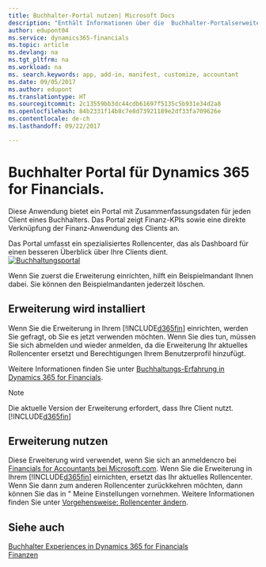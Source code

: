 ```yaml
---
title: Buchhalter-Portal nutzen| Microsoft Docs
description: "Enthält Informationen über die  Buchhalter-Portalserweiterung."
author: edupont04
ms.service: dynamics365-financials
ms.topic: article
ms.devlang: na
ms.tgt_pltfrm: na
ms.workload: na
ms. search.keywords: app, add-in, manifest, customize, accountant
ms.date: 09/05/2017
ms.author: edupont
ms.translationtype: HT
ms.sourcegitcommit: 2c13559bb3dc44cdb61697f5135c5b931e34d2a8
ms.openlocfilehash: 84b2331f14b8c7e8d73921189e2df33fa709626e
ms.contentlocale: de-ch
ms.lasthandoff: 09/22/2017

---
```

# <a name="accountant-portal-for-dynamics-365-for-financials"></a>Buchhalter Portal für Dynamics 365 for Financials.
Diese Anwendung bietet ein Portal mit Zusammenfassungsdaten für jeden Client eines Buchhalters. Das Portal zeigt Finanz-KPIs sowie eine direkte Verknüpfung der Finanz-Anwendung des Clients an.  

Das Portal umfasst ein spezialisiertes Rollencenter, das als Dashboard für einen besseren Überblick über Ihre Clients dient.  
[![Buchhaltungsportal](./media/ui-extensions-accportal/accountant-portal.png)](https://go.microsoft.com/fwlink/?linkid=851257)

Wenn Sie zuerst die Erweiterung einrichten, hilft ein Beispielmandant Ihnen dabei. Sie können den Beispielmandanten jederzeit löschen.  

## <a name="installing-the-extension"></a>Erweiterung wird installiert
Wenn Sie die Erweiterung in Ihrem [!INCLUDE[d365fin](includes/d365fin_md.md)] einrichten, werden Sie gefragt, ob Sie es jetzt verwenden möchten. Wenn Sie dies tun, müssen Sie sich abmelden und wieder anmelden, da die Erweiterung Ihr aktuelles Rollencenter ersetzt und Berechtigungen Ihrem Benutzerprofil hinzufügt.  

Weitere Informationen finden Sie unter [Buchhaltungs-Erfahrung in Dynamics 365 for Financials](finance-accounting.md).  

> [!NOTE]  
>  Die aktuelle Version der Erweiterung erfordert,  dass Ihre Client nutzt. [!INCLUDE[d365fin](includes/d365fin_md.md)]  

## <a name="using-the-extension"></a>Erweiterung nutzen
Diese Erweiterung wird verwendet, wenn Sie sich an anmeldencro bei [Financials for Accountants bei Microsoft.com](https://www.microsoft.com/en-us/dynamics365/financial-insights-for-accountants). Wenn Sie die Erweiterung in Ihrem [!INCLUDE[d365fin](includes/d365fin_md.md)] eirnichten, ersetzt das Ihr aktuelles Rollencenter. Wenn Sie dann zum anderen Rollencenter zurückkehren möchten, dann können Sie das in " Meine Einstellungen vornehmen. Weitere Informationen finden Sie unter [Vorgehensweise: Rollencenter ändern](change-role.md).  

## <a name="see-also"></a>Siehe auch
[Buchhalter Experiences in Dynamics 365 for Financials](finance-accounting.md)  
[Finanzen](finance.md)  

